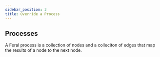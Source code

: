```yaml
---
sidebar_position: 3
title: Override a Process
---
```


## Processes

A Feral process is a collection of nodes and a colleciton of edges that map the results of a node to the next node.
